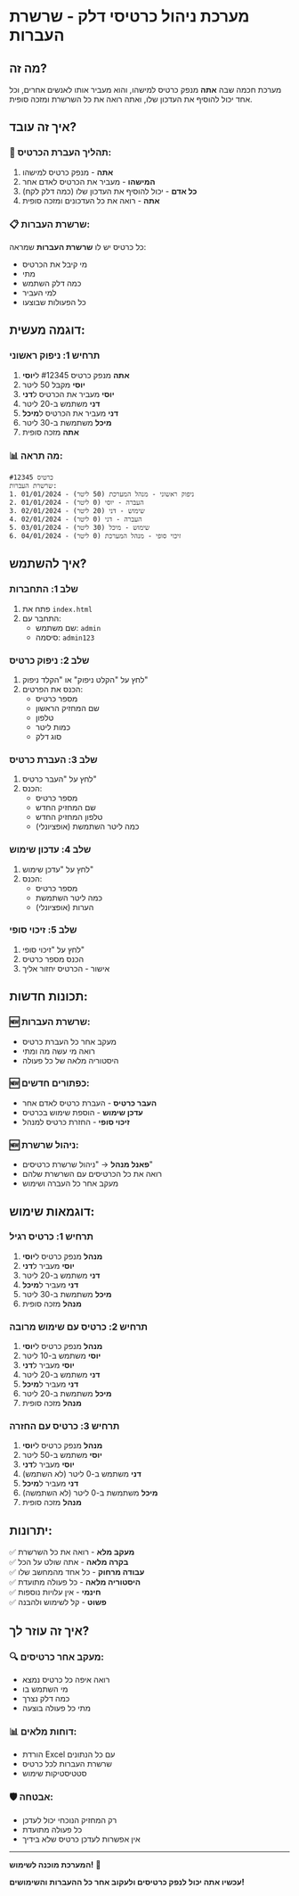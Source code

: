 # מערכת ניהול כרטיסי דלק - שרשרת העברות

## מה זה?

מערכת חכמה שבה **אתה** מנפק כרטיס למישהו, והוא מעביר אותו לאנשים אחרים, וכל אחד יכול להוסיף את העדכון שלו, ואתה רואה את כל השרשרת ומזכה סופית.

## איך זה עובד?

### 🔄 תהליך העברת הכרטיס:

1. **אתה** - מנפק כרטיס למישהו
2. **המישהו** - מעביר את הכרטיס לאדם אחר
3. **כל אדם** - יכול להוסיף את העדכון שלו (כמה דלק לקח)
4. **אתה** - רואה את כל העדכונים ומזכה סופית

### 📋 שרשרת העברות:

כל כרטיס יש לו **שרשרת העברות** שמראה:
- מי קיבל את הכרטיס
- מתי
- כמה דלק השתמש
- למי העביר
- כל הפעולות שבוצעו

## דוגמה מעשית:

### תרחיש 1: ניפוק ראשוני
1. **אתה** מנפק כרטיס #12345 ל**יוסי**
2. **יוסי** מקבל 50 ליטר
3. **יוסי** מעביר את הכרטיס ל**דני**
4. **דני** משתמש ב-20 ליטר
5. **דני** מעביר את הכרטיס ל**מיכל**
6. **מיכל** משתמשת ב-30 ליטר
7. **אתה** מזכה סופית

### 📊 מה תראה:
```
כרטיס #12345
שרשרת העברות:
1. ניפוק ראשוני - מנהל המערכת (50 ליטר) - 01/01/2024
2. העברה - יוסי (0 ליטר) - 01/01/2024
3. שימוש - דני (20 ליטר) - 02/01/2024
4. העברה - דני (0 ליטר) - 02/01/2024
5. שימוש - מיכל (30 ליטר) - 03/01/2024
6. זיכוי סופי - מנהל המערכת (0 ליטר) - 04/01/2024
```

## איך להשתמש?

### שלב 1: התחברות
1. פתח את `index.html`
2. התחבר עם:
   - שם משתמש: `admin`
   - סיסמה: `admin123`

### שלב 2: ניפוק כרטיס
1. לחץ על "הקלט ניפוק" או "הקלד ניפוק"
2. הכנס את הפרטים:
   - מספר כרטיס
   - שם המחזיק הראשון
   - טלפון
   - כמות ליטר
   - סוג דלק

### שלב 3: העברת כרטיס
1. לחץ על "העבר כרטיס"
2. הכנס:
   - מספר כרטיס
   - שם המחזיק החדש
   - טלפון המחזיק החדש
   - כמה ליטר השתמשת (אופציונלי)

### שלב 4: עדכון שימוש
1. לחץ על "עדכן שימוש"
2. הכנס:
   - מספר כרטיס
   - כמה ליטר השתמשת
   - הערות (אופציונלי)

### שלב 5: זיכוי סופי
1. לחץ על "זיכוי סופי"
2. הכנס מספר כרטיס
3. אישור - הכרטיס יחזור אליך

## תכונות חדשות:

### 🆕 שרשרת העברות:
- מעקב אחר כל העברת כרטיס
- רואה מי עשה מה ומתי
- היסטוריה מלאה של כל פעולה

### 🆕 כפתורים חדשים:
- **העבר כרטיס** - העברת כרטיס לאדם אחר
- **עדכן שימוש** - הוספת שימוש בכרטיס
- **זיכוי סופי** - החזרת כרטיס למנהל

### 🆕 ניהול שרשרת:
- **פאנל מנהל** → "ניהול שרשרת כרטיסים"
- רואה את כל הכרטיסים עם השרשרת שלהם
- מעקב אחר כל העברה ושימוש

## דוגמאות שימוש:

### תרחיש 1: כרטיס רגיל
1. **מנהל** מנפק כרטיס ל**יוסי**
2. **יוסי** מעביר ל**דני**
3. **דני** משתמש ב-20 ליטר
4. **דני** מעביר ל**מיכל**
5. **מיכל** משתמשת ב-30 ליטר
6. **מנהל** מזכה סופית

### תרחיש 2: כרטיס עם שימוש מרובה
1. **מנהל** מנפק כרטיס ל**יוסי**
2. **יוסי** משתמש ב-10 ליטר
3. **יוסי** מעביר ל**דני**
4. **דני** משתמש ב-20 ליטר
5. **דני** מעביר ל**מיכל**
6. **מיכל** משתמשת ב-20 ליטר
7. **מנהל** מזכה סופית

### תרחיש 3: כרטיס עם החזרה
1. **מנהל** מנפק כרטיס ל**יוסי**
2. **יוסי** משתמש ב-50 ליטר
3. **יוסי** מעביר ל**דני**
4. **דני** משתמש ב-0 ליטר (לא השתמש)
5. **דני** מעביר ל**מיכל**
6. **מיכל** משתמשת ב-0 ליטר (לא השתמשה)
7. **מנהל** מזכה סופית

## יתרונות:

✅ **מעקב מלא** - רואה את כל השרשרת  
✅ **בקרה מלאה** - אתה שולט על הכל  
✅ **עבודה מרחוק** - כל אחד מהמחשב שלו  
✅ **היסטוריה מלאה** - כל פעולה מתועדת  
✅ **חינמי** - אין עלויות נוספות  
✅ **פשוט** - קל לשימוש ולהבנה  

## איך זה עוזר לך?

### 🔍 מעקב אחר כרטיסים:
- רואה איפה כל כרטיס נמצא
- מי השתמש בו
- כמה דלק נצרך
- מתי כל פעולה בוצעה

### 📊 דוחות מלאים:
- הורדת Excel עם כל הנתונים
- שרשרת העברות לכל כרטיס
- סטטיסטיקות שימוש

### 🛡️ אבטחה:
- רק המחזיק הנוכחי יכול לעדכן
- כל פעולה מתועדת
- אין אפשרות לעדכן כרטיס שלא בידיך

---

**המערכת מוכנה לשימוש!** 🚀

**עכשיו אתה יכול לנפק כרטיסים ולעקוב אחר כל ההעברות והשימושים!**



